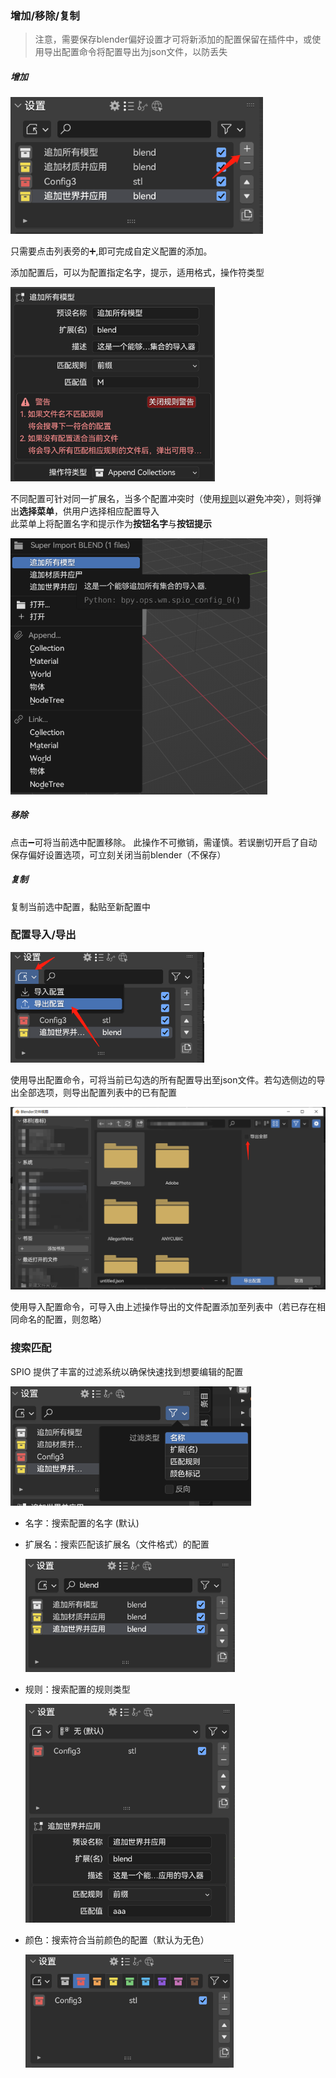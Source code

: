 

### 增加/移除/复制

> 注意，需要保存blender偏好设置才可将新添加的配置保留在插件中，或使用导出配置命令将配置导出为json文件，以防丢失

##### 增加

<img src="media/img/cn/1.png" alt="1" style="zoom: 80%;" />

只需要点击列表旁的➕,即可完成自定义配置的添加。

添加配置后，可以为配置指定名字，提示，适用格式，操作符类型

<img src="media/zh-cn/0.png" alt="0" style="zoom:67%;" />

不同配置可针对同一扩展名，当多个配置冲突时（使用[规则](/zh-cn/AddRule.md)以避免冲突），则将弹出**选择菜单**，供用户选择相应配置导入<br>此菜单上将配置名字和提示作为**按钮名字**与**按钮提示**

<img src="media/img/cn/img.png" alt="img" style="zoom:67%;" />

##### 移除
点击➖可将当前选中配置移除。
此操作不可撤销，需谨慎。若误删切开启了自动保存偏好设置选项，可立刻关闭当前blender（不保存）

##### 复制
复制当前选中配置，黏贴至新配置中


### 配置导入/导出
<img src="media/img/cn/2.png" alt="2" style="zoom:67%;" />

使用导出配置命令，可将当前已勾选的所有配置导出至json文件。若勾选侧边的导出全部选项，则导出配置列表中的已有配置

<img src="media/img/cn/5.png" alt="5" style="zoom:50%;" />

使用导入配置命令，可导入由上述操作导出的文件配置添加至列表中（若已存在相同命名的配置，则忽略）




### 搜索匹配
SPIO 提供了丰富的过滤系统以确保快速找到想要编辑的配置

<img src="media/img/cn/3.png" alt="3" style="zoom: 67%;" />

+ 名字：搜索配置的名字 (默认)

+ 扩展名：搜索匹配该扩展名（文件格式）的配置

  <img src="media/img/cn/6.png" alt="6" style="zoom: 67%;" />

+ 规则：搜索配置的规则类型

  <img src="media/img/cn/7.png" alt="7" style="zoom:67%;" />

+ 颜色：搜索符合当前颜色的配置（默认为无色）

  <img src="media/img/cn/4.png" alt="4" style="zoom:67%;" />

